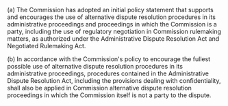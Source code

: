 (a) The Commission has adopted an initial policy statement that supports and encourages the use of alternative dispute resolution procedures in its administrative proceedings and proceedings in which the Commission is a party, including the use of regulatory negotiation in Commission rulemaking matters, as authorized under the Administrative Dispute Resolution Act and Negotiated Rulemaking Act.

(b) In accordance with the Commission's policy to encourage the fullest possible use of alternative dispute resolution procedures in its administrative proceedings, procedures contained in the Administrative Dispute Resolution Act, including the provisions dealing with confidentiality, shall also be applied in Commission alternative dispute resolution proceedings in which the Commission itself is not a party to the dispute.

